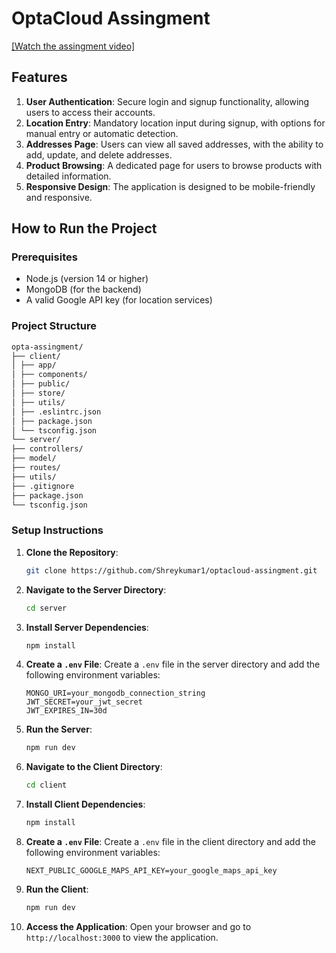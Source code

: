 # OptaCloud Assingment
[[Watch the assingment video]](https://www.youtube.com/watch?v=EEdAFJLYSzY)

## Features

1. **User Authentication**: Secure login and signup functionality, allowing users to access their accounts.
2. **Location Entry**: Mandatory location input during signup, with options for manual entry or automatic detection.
3. **Addresses Page**: Users can view all saved addresses, with the ability to add, update, and delete addresses.
4. **Product Browsing**: A dedicated page for users to browse products with detailed information.
5. **Responsive Design**: The application is designed to be mobile-friendly and responsive.

## How to Run the Project

### Prerequisites

- Node.js (version 14 or higher)
- MongoDB (for the backend)
- A valid Google API key (for location services)

### Project Structure
```bash
opta-assingment/
├── client/
│ ├── app/
│ ├── components/
│ ├── public/
│ ├── store/
│ ├── utils/
│ ├── .eslintrc.json
│ ├── package.json
│ └── tsconfig.json
└── server/
├── controllers/
├── model/
├── routes/
├── utils/
├── .gitignore
├── package.json
└── tsconfig.json
```

### Setup Instructions

1. **Clone the Repository**:

   ```bash
   git clone https://github.com/Shreykumar1/optacloud-assingment.git
   ```

2. **Navigate to the Server Directory**:

   ```bash
   cd server
   ```

3. **Install Server Dependencies**:

   ```bash
   npm install
   ```

4. **Create a `.env` File**:
   Create a `.env` file in the server directory and add the following environment variables:

   ```
   MONGO_URI=your_mongodb_connection_string
   JWT_SECRET=your_jwt_secret
   JWT_EXPIRES_IN=30d
   ```

5. **Run the Server**:

   ```bash
   npm run dev
   ```

6. **Navigate to the Client Directory**:

   ```bash
   cd client
   ```

7. **Install Client Dependencies**:

   ```bash
   npm install
   ```

4. **Create a `.env` File**:
   Create a `.env` file in the client directory and add the following environment variables:

   ```
   NEXT_PUBLIC_GOOGLE_MAPS_API_KEY=your_google_maps_api_key
   ```

8. **Run the Client**:

   ```bash
   npm run dev
   ```

9. **Access the Application**:
   Open your browser and go to `http://localhost:3000` to view the application.

